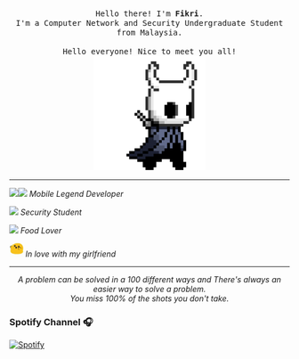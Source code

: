 <p align="center">
  <br>
  <samp>
    Hello there! I'm <b>Fikri</b>.
    <br>I'm a Computer Network and Security Undergraduate Student from Malaysia.<br>
    <br>Hello everyone! Nice to meet you all!</br>

</samp>

  <img src="https://raw.githubusercontent.com/TanZng/TanZng/master/assets/hollor_knight3.gif" width="200"/>

</p>

<hr \>

<img align='left' src="https://github-readme-stats.vercel.app/api?username=mrperfecttttt&show_icons=true&title_color=fff&icon_color=FFD700&text_color=ECECEC&bg_color=8A2BE2">

<p></a><img src="https://media.giphy.com/media/WUlplcMpOCEmTGBtBW/giphy.gif" width="30"><em> Mobile Legend Developer</em></p>
<p></a><img src="https://github.com/anathayna/anathayna/blob/master/assets/bmo.gif?raw=1" width="30vw"/> <em> Security Student</em></p>
<p></a><img src="https://github.com/anathayna/anathayna/blob/master/assets/enthusiast.gif?raw=1" width="35vw"/> <em>Food Lover</em></p>
<p></a><img src="https://github.com/anathayna/anathayna/blob/master/assets/happy.gif?raw=1" width="25vw"/> <em> In love with my girlfriend</em></p>


<hr \>
<p align="center">
   <i>A problem can be solved in a 100 different ways and There's always an easier way to solve a problem.</i>
   <br>
   <i>You miss 100% of the shots you don't take.</i>
</p>  

### Spotify Channel 🎧

[![Spotify](https://novatorem.bgstatic.vercel.app/api/spotify?artist=Cupid&title=Cupid)](https://open.spotify.com/track/1Xmp0zE1rR3yCOT06F0G8C)
